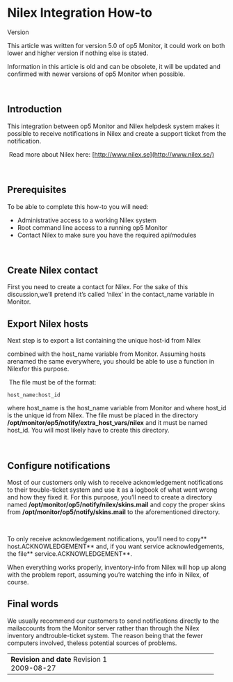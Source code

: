 # Nilex Integration How-to

Version

This article was written for version 5.0 of op5 Monitor, it could work on both lower and higher version if nothing else is stated.

Information in this article is old and can be obsolete, it will be updated and confirmed with newer versions of op5 Monitor when possible.

 

## Introduction

This integration between op5 Monitor and Nilex helpdesk system makes it possible to receive notifications in Nilex and create a support ticket from the notification.

 Read more about Nilex here: [http://www.nilex.se](http://www.nilex.se/)

 

## Prerequisites

To be able to complete this how-to you will need:

-   Administrative access to a working Nilex system
-   Root command line access to a running op5 Monitor
-   Contact Nilex to make sure you have the required api/modules

 

## Create Nilex contact

First you need to create a contact for Nilex. For the sake of this discussion,we’ll pretend it’s called ‘nilex’ in the contact\_name variable in Monitor.

## Export Nilex hosts

Next step is to export a list containing the unique host-id from Nilex

combined with the host\_name variable from Monitor. Assuming hosts arenamed the same everywhere, you should be able to use a function in Nilexfor this purpose.

 The file must be of the format:

``` {style="margin-left: 10.0px;"}
host_name:host_id
```

where host\_name is the host\_name variable from Monitor and where host\_id
is the unique id from Nilex. The file must be placed in the directory
**/opt/monitor/op5/notify/extra\_host\_vars/nilex** and it must be named
host\_id. You will most likely have to create this directory.

 

## Configure notifications

Most of our customers only wish to receive acknowledgement notifications to
their trouble-ticket system and use it as a logbook of what went wrong and
how they fixed it. For this purpose, you’ll need to create a directory named
**/opt/monitor/op5/notify/nilex/skins.mail** and copy the proper skins from
**/opt/monitor/op5/notify/skins.mail** to the aforementioned directory.

 

To only receive acknowledgement notifications, you’ll need to copy**
host.ACKNOWLEDGEMENT** and, if you want service acknowledgements, the
file** service.ACKNOWLEDGEMENT**.

When everything works properly, inventory-info from Nilex will hop up along
with the problem report, assuming you’re watching the info in Nilex, of course.

## Final words

We usually recommend our customers to send notifications directly to the mailaccounts from the Monitor server rather than through the Nilex inventory andtrouble-ticket system. The reason being that the fewer computers involved, theless potential sources of problems.

<table>
<colgroup>
<col width="50%" />
<col width="50%" />
</colgroup>
<tbody>
<tr class="odd">
<td align="left"><strong>Revision and date</strong>
Revision 1<br />2009-08-27</td>
</tr>
</tbody>
</table>


